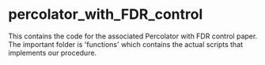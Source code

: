 # percolator_with_FDR_control

This contains the code for the associated Percolator with FDR control paper. The important folder is 'functions' which contains the actual scripts that implements our procedure.
